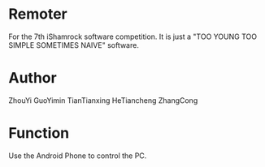 Remoter
=
For the 7th iShamrock software competition.
It is just a "TOO YOUNG TOO SIMPLE SOMETIMES NAIVE" software.

Author
=
ZhouYi GuoYimin TianTianxing HeTiancheng ZhangCong

Function
=
Use the Android Phone to control the PC.


